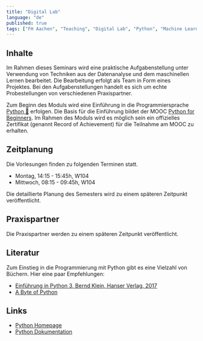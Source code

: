 ```yaml
---
title: "Digital Lab"
language: "de"
published: true
tags: ["FH Aachen", "Teaching", "Digital Lab", "Python", "Machine Learning"]
---
```


## Inhalte

Im Rahmen dieses Seminars wird eine praktische Aufgabenstellung unter
Verwendung von Techniken aus der Datenanalyse und dem maschinellen Lernen
bearbeitet. Die Bearbeitung erfolgt als Team in Form eines Projektes.
Bei den Aufgabenstellungen
handelt es sich um echte Probestellungen von verschiedenen Praxispartner.

Zum Beginn des Moduls wird eine Einführung in die Programmiersprache
[Python 🐍](https://www.python.org) erfolgen.
Die Basis für die Einführung bildet der MOOC
[Python for Beginners](https://open.sap.com/courses/python1).
Im Rahmen des Moduls wird es möglich sein ein offizielles Zertifikat
(genannt Record of Achievement)
für die Teilnahme am MOOC zu erhalten.

## Zeitplanung

Die Vorlesungen finden zu folgenden Terminen statt.

- Montag, 14:15 - 15:45h, W104
- Mittwoch, 08:15 - 09:45h, W104

Die detaillierte Planung des Semesters wird zu einem
späteren Zeitpunkt veröffentlicht.

## Praxispartner

Die Praxispartner werden zu einem späteren Zeitpunkt veröffentlicht.

## Literatur

Zum Einstieg in die Programmierung mit Python gibt es eine Vielzahl von Büchern.
Hier eine paar Empfehlungen:

- [Einführung in Python 3, Bernd Klein, Hanser Verlag, 2017](https://fachbuch.hanser-ebooks.de/ebook/bid-2385621-einfuehrung-in-python-3-fuer-ein-und-umsteiger.html)
- [A Byte of Python](https://python.swaroopch.com/)

## Links

- [Python Homepage](https://www.python.org/)
- [Python Dokumentation](https://docs.python.org/3/)
